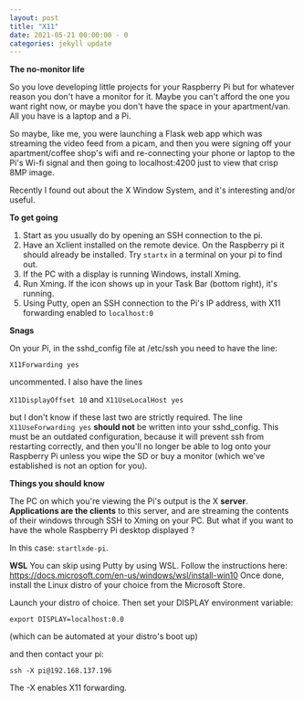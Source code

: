```yaml
---
layout: post
title: "X11"
date: 2021-05-21 00:00:00 - 0
categories: jekyll update
---
```


**The no-monitor life**

So you love developing little projects for your Raspberry Pi but for whatever reason you don't have a monitor for it. Maybe you can't afford the one you want right now, or maybe you don't have the space in your apartment/van. All you have is a laptop and a Pi.

So maybe, like me, you were launching a Flask web app which was streaming the video feed from a picam, and then you were signing off your apartment/coffee shop's wifi and re-connecting your phone or laptop to the Pi's Wi-fi signal and then going to localhost:4200 just to view that crisp 8MP image.

Recently I found out about the X Window System, and it's interesting and/or useful.

**To get going**

1. Start as you usually do by opening an SSH connection to the pi.
2. Have an Xclient installed on the remote device. On the Raspberry pi it should already be installed. Try `startx` in a terminal on your pi to find out.
3. If the PC with a display is running Windows, install Xming.
4. Run Xming. If the icon shows up in your Task Bar (bottom right), it's running.
5. Using Putty, open an SSH connection to the Pi's IP address, with X11 forwarding enabled to `localhost:0`

**Snags**

On your Pi, in the sshd_config file at /etc/ssh you need to have the line:

`X11Forwarding yes`

uncommented. I also have the lines

`X11DisplayOffset 10` and
`X11UseLocalHost yes`

but I don't know if these last two are strictly required. The line `X11UseForwarding yes` **should not** be written into your sshd_config. This must be an outdated configuration, because it will prevent ssh from restarting correctly, and then you'll no longer be able to log onto your Raspberry Pi unless you wipe the SD or buy a monitor (which we've established is not an option for you).

**Things you should know**

The PC on which you're viewing the Pi's output is the X **server**.
**Applications are the clients** to this server, and are streaming the contents of their windows through SSH to Xming on your PC.
But what if you want to have the whole Raspberry Pi desktop displayed ?

In this case: `startlxde-pi`.

**WSL**
You can skip using Putty by using WSL. Follow the instructions here: https://docs.microsoft.com/en-us/windows/wsl/install-win10
Once done, install the Linux distro of your choice from the Microsoft Store.

Launch your distro of choice. Then set your DISPLAY environment variable:

`export DISPLAY=localhost:0.0`

(which can be automated at your distro's boot up)

and then contact your pi:

`ssh -X pi@192.168.137.196`

The -X enables X11 forwarding.
